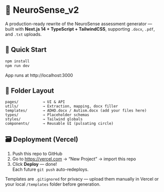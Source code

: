 # 🧠 NeuroSense_v2

A production-ready rewrite of the NeuroSense assessment generator — built with **Next.js 14 + TypeScript + TailwindCSS**, supporting `.docx`, `.pdf`, and `.txt` uploads.

## 🚀 Quick Start

```bash
npm install
npm run dev
```

App runs at http://localhost:3000

## 🧩 Folder Layout
```
pages/           → UI & API
utils/           → Extraction, mapping, docx filler
templates/       → ADHD.docx / Autism.docx (add your files here)
types/           → Placeholder schemas
styles/          → Tailwind globals
components/      → Reusable UI (pulsating circle)
```

## 🗃 Deployment (Vercel)
1. Push this repo to GitHub  
2. Go to https://vercel.com → “New Project” → import this repo  
3. Click **Deploy** — done!  
Each future `git push` auto-redeploys.  

Templates are `.gitignored` for privacy — upload them manually in Vercel or your local `/templates` folder before generation.
